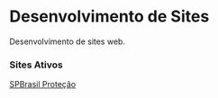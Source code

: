 # Desenvolvimento de Sites
Desenvolvimento de sites web.

### Sites Ativos
[SPBrasil Proteção](https://spbrasilprotecao.com.br/)
